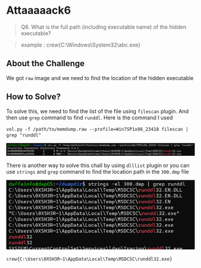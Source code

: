 # Attaaaaack6
> Q6. What is the full path (including executable name) of the hidden executable?

> example : crew{C:\Windows\System32\abc.exe}

## About the Challenge
We got `raw` image and we need to find the location of the hidden executable

## How to Solve?
To solve this, we need to find the list of the file using `filescan` plugin. And then use `grep` command to find `runddl`. Here is the command I used

```
vol.py -f /path/to/memdump.raw --profile=Win7SP1x86_23418 filescan | grep "runddl"
```

![flag](images/flag.png)

There is another way to solve this chall by using `dlllist` plugin or you can use `strings` and `grep` command to find the location path in the `300.dmp` file

![flag_2](images/flag_2.png)

```
crew{C:\Users\0XSH3R~1\AppData\Local\Temp\MSDCSC\runddl32.exe}
```